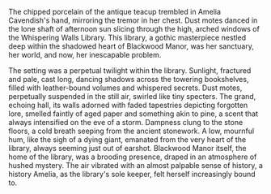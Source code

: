 The chipped porcelain of the antique teacup trembled in Amelia Cavendish's hand, mirroring the tremor in her chest.  Dust motes danced in the lone shaft of afternoon sun slicing through the high, arched windows of the Whispering Walls Library.  This library, a gothic masterpiece nestled deep within the shadowed heart of Blackwood Manor, was her sanctuary, her world, and now, her inescapable problem.  

The setting was a perpetual twilight within the library. Sunlight, fractured and pale, cast long, dancing shadows across the towering bookshelves, filled with leather-bound volumes and whispered secrets.  Dust motes, perpetually suspended in the still air, swirled like tiny specters.  The grand, echoing hall, its walls adorned with faded tapestries depicting forgotten lore, smelled faintly of aged paper and something akin to pine, a scent that always intensified on the eve of a storm.  Dampness clung to the stone floors, a cold breath seeping from the ancient stonework.  A low, mournful hum, like the sigh of a dying giant, emanated from the very heart of the library, always seeming just out of earshot.  Blackwood Manor itself, the home of the library, was a brooding presence, draped in an atmosphere of hushed mystery. The air vibrated with an almost palpable sense of history, a history Amelia, as the library's sole keeper, felt herself increasingly bound to.
